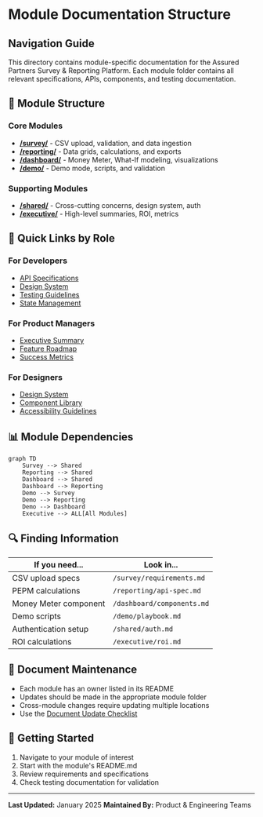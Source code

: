 # Module Documentation Structure

## Navigation Guide

This directory contains module-specific documentation for the Assured Partners Survey & Reporting Platform. Each module folder contains all relevant specifications, APIs, components, and testing documentation.

## 📁 Module Structure

### Core Modules
- **[/survey/](./survey/)** - CSV upload, validation, and data ingestion
- **[/reporting/](./reporting/)** - Data grids, calculations, and exports
- **[/dashboard/](./dashboard/)** - Money Meter, What-If modeling, visualizations
- **[/demo/](./demo/)** - Demo mode, scripts, and validation

### Supporting Modules
- **[/shared/](./shared/)** - Cross-cutting concerns, design system, auth
- **[/executive/](./executive/)** - High-level summaries, ROI, metrics

## 🎯 Quick Links by Role

### For Developers
- [API Specifications](./shared/api-common.md)
- [Design System](./shared/design-system.md)
- [Testing Guidelines](./shared/testing-common.md)
- [State Management](./shared/state.md)

### For Product Managers
- [Executive Summary](./executive/summary.md)
- [Feature Roadmap](./executive/roadmap.md)
- [Success Metrics](./executive/metrics.md)

### For Designers
- [Design System](./shared/design-system.md)
- [Component Library](./dashboard/components.md)
- [Accessibility Guidelines](./shared/accessibility.md)

## 📊 Module Dependencies

```mermaid
graph TD
    Survey --> Shared
    Reporting --> Shared
    Dashboard --> Shared
    Dashboard --> Reporting
    Demo --> Survey
    Demo --> Reporting
    Demo --> Dashboard
    Executive --> ALL[All Modules]
```

## 🔍 Finding Information

| If you need... | Look in... |
|---------------|------------|
| CSV upload specs | `/survey/requirements.md` |
| PEPM calculations | `/reporting/api-spec.md` |
| Money Meter component | `/dashboard/components.md` |
| Demo scripts | `/demo/playbook.md` |
| Authentication setup | `/shared/auth.md` |
| ROI calculations | `/executive/roi.md` |

## 📝 Document Maintenance

- Each module has an owner listed in its README
- Updates should be made in the appropriate module folder
- Cross-module changes require updating multiple locations
- Use the [Document Update Checklist](./shared/doc-update-checklist.md)

## 🚀 Getting Started

1. Navigate to your module of interest
2. Start with the module's README.md
3. Review requirements and specifications
4. Check testing documentation for validation

---

**Last Updated:** January 2025
**Maintained By:** Product & Engineering Teams